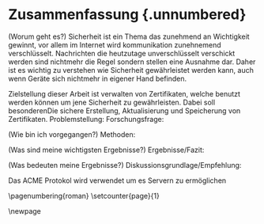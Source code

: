 # Zusammenfassung {.unnumbered}

(Worum geht es?)
Sicherheit ist ein Thema das zunehmend an Wichtigkeit gewinnt, vor allem im Internet wird kommunikation zunehnemend verschlüsselt. Nachrichten die heutzutage unverschlüsselt verschickt werden sind nichtmehr die Regel sondern stellen eine Ausnahme dar. Daher ist es wichtig zu verstehen wie Sicherheit gewährleistet werden kann, auch wenn Geräte sich nichtmehr in eigener Hand befinden.

Zielstellung dieser Arbeit ist verwalten von Zertifikaten, welche benutzt werden können um jene Sicherheit zu gewährleisten. Dabei soll besonderenDie sichere Erstellung, Aktualisierung und Speicherung von Zertifikaten.
Problemstellung:
Forschungsfrage:

(Wie bin ich vorgegangen?)
Methoden:

(Was sind meine wichtigsten Ergebnisse?)
Ergebnisse/Fazit:


(Was bedeuten meine Ergebnisse?)
Diskussionsgrundlage/Empfehlung:



Das ACME Protokol wird verwendet um es Servern zu ermöglichen
<!--
\begin{table}[h]
\centering
\caption{Informationsverlust in \%, realer Datensatz}
\label{tablerealinfolost}{
\begin{tabular}{p{2cm} p{2cm} p{3cm} p{4cm}}
  \hline
  k & l & t & Informationsverlust \\
  \hline
  2 & - & - & -64,288 \% \\
  3 & - & - & -69,002 \% \\
  4 & - & - & -69,008 \% \\
  4 & 3 & - & -69,233 \% \\
  4 & 5 & - & -69,652 \% \\
  4 & - & 0,7 & -70,164 \% \\
  4 & - & 0,1 & -70,409 \% \\
  4 & - & 0,01 & -82,463 \% \\
  \hline
\end{tabular}%
}
\end{table}

-->

\pagenumbering{roman}
\setcounter{page}{1}

\newpage

